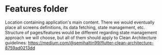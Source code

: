 # Features folder

Location containing application's main content. There we would eventually place all screens 
definitions, its data fetching, state management, etc. Structure of pages/features would be 
different regarding state management approach we will choose, but all of them should apply to 
Clean Architecture guidelines:
https://medium.com/@semihaltin99/flutter-clean-architecture-8759ad0213dd 

